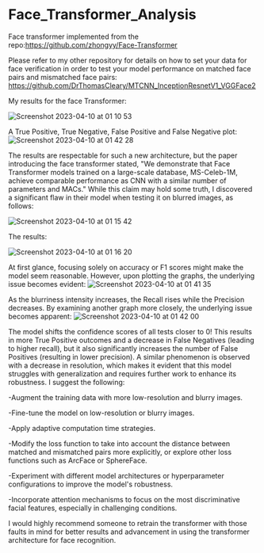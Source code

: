 # Face_Transformer_Analysis
Face transformer implemented from the repo:https://github.com/zhongyy/Face-Transformer

Please refer to my other repository for details on how to set your data for face verification in order to test your model performance on matched face pairs 
and mismatched face pairs: https://github.com/DrThomasCleary/MTCNN_InceptionResnetV1_VGGFace2

My results for the face Transformer:

![Screenshot 2023-04-10 at 01 10 53](https://user-images.githubusercontent.com/118690399/230803032-0185c4d2-7f2d-40ab-a67e-0a4dfead673f.png)

A True Positive, True Negative, False Positive and False Negative plot:
![Screenshot 2023-04-10 at 01 42 28](https://user-images.githubusercontent.com/118690399/230804658-b0600838-de0f-44f3-b483-ac0d7d7186a7.png)


The results are respectable for such a new architecture, but the paper introducing the face transformer stated, "We demonstrate that Face Transformer models trained on a large-scale database, MS-Celeb-1M, achieve comparable performance as CNN with a similar number of parameters and MACs." While this claim may hold some truth, I discovered a significant flaw in their model when testing it on blurred images, as follows:

![Screenshot 2023-04-10 at 01 15 42](https://user-images.githubusercontent.com/118690399/230803260-2a9585e9-50f5-4b3f-aae7-c103139146f0.png)

The results:

![Screenshot 2023-04-10 at 01 16 20](https://user-images.githubusercontent.com/118690399/230803292-94df40ac-7499-4747-bbc2-697019c8b43e.png)


At first glance, focusing solely on accuracy or F1 scores might make the model seem reasonable. However, upon plotting the graphs, the underlying issue becomes evident:
![Screenshot 2023-04-10 at 01 41 35](https://user-images.githubusercontent.com/118690399/230804603-8dc1e28d-d05e-4cc9-ac6a-b3b0aa233354.png)

As the blurriness intensity increases, the Recall rises while the Precision decreases. By examining another graph more closely, the underlying issue becomes apparent:
![Screenshot 2023-04-10 at 01 42 00](https://user-images.githubusercontent.com/118690399/230804625-b7a4ce1a-48ff-4649-81ac-a867ecd95c51.png)

The model shifts the confidence scores of all tests closer to 0! This results in more True Positive outcomes and a decrease in False Negatives (leading to higher recall), but it also significantly increases the number of False Positives (resulting in lower precision). A similar phenomenon is observed with a decrease in resolution, which makes it evident that this model struggles with generalization and requires further work to enhance its robustness. I suggest the following:

-Augment the training data with more low-resolution and blurry images.

-Fine-tune the model on low-resolution or blurry images.

-Apply adaptive computation time strategies.

-Modify the loss function to take into account the distance between matched and mismatched pairs more explicitly, or explore other loss functions such as 
ArcFace or SphereFace.

-Experiment with different model architectures or hyperparameter configurations to improve the model's robustness.

-Incorporate attention mechanisms to focus on the most discriminative facial features, especially in challenging conditions.


I would highly recommend someone to retrain the transformer with those faults in mind for better results and advancement in using the transformer architecture for face recognition. 
